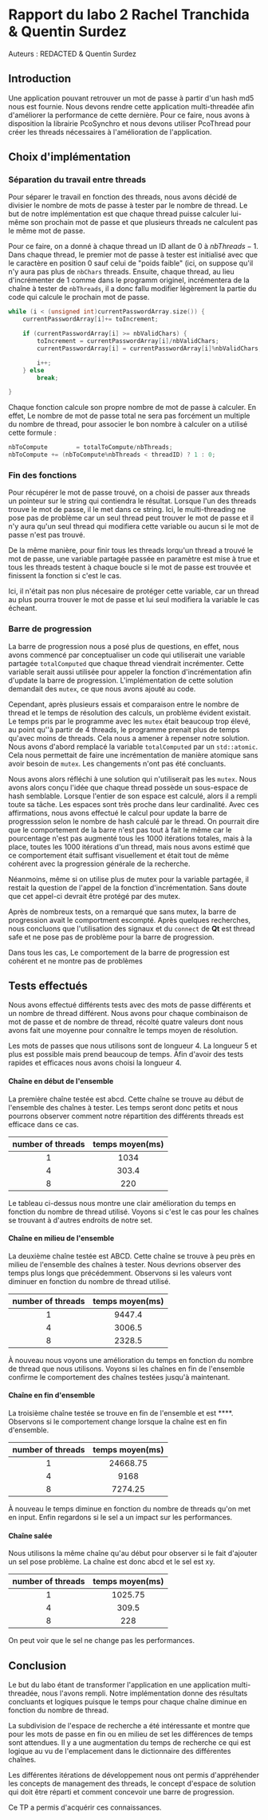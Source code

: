 # Rapport du labo 2 Rachel Tranchida & Quentin Surdez

Auteurs : REDACTED & Quentin Surdez

## Introduction

Une application pouvant retrouver un mot de passe à partir d'un hash md5 nous est fournie. Nous devons rendre cette application multi-threadée afin d'améliorer la performance de cette dernière. Pour ce faire, nous avons à disposition la librairie PcoSynchro et nous devons utiliser PcoThread pour créer les threads nécessaires à l'amélioration de l'application. 

## Choix d'implémentation
### Séparation du travail entre threads
Pour séparer le travail en fonction des threads, nous avons décidé de divisier le nombre de mots de passe à tester par le nombre de thread. Le but de notre implémentation est que chaque thread puisse calculer lui-même son prochain mot de passe et que plusieurs threads ne calculent pas 
le même mot de passe. 

Pour ce faire, on a donné à chaque thread un ID allant de $0$ à $nbThreads-1$. Dans chaque thread, le premier mot de passe à tester est initialisé avec que le caractère en position $0$ sauf celui de "poids faible" (ici, on suppose qu'il n'y aura pas plus de `nbChars` threads.
Ensuite, chaque thread, au lieu d'incrémenter de 1 comme dans le programm originel, incrémentera de la chaîne à tester de `nbThreads`, il a donc fallu modifier légèrement la partie du code qui calcule le prochain mot de passe.

```cpp
while (i < (unsigned int)currentPasswordArray.size()) {
    currentPasswordArray[i]+= toIncrement;

    if (currentPasswordArray[i] >= nbValidChars) {
        toIncrement = currentPasswordArray[i]/nbValidChars;
        currentPasswordArray[i] = currentPasswordArray[i]%nbValidChars;

        i++;
    } else
        break;

}
```

Chaque fonction calcule son propre nombre de mot de passe à calculer. En effet, Le nombre de mot de passe total ne sera pas forcément un multiple du nombre de thread, pour associer le bon nombre à calculer on a utilisé cette formule :

```cpp
nbToCompute        = totalToCompute/nbThreads;
nbToCompute += (nbToCompute%nbThreads < threadID) ? 1 : 0;
```

### Fin des fonctions
Pour récupérer le mot de passe trouvé, on a choisi de passer aux threads un pointeur sur le string qui contiendra le résultat.
Lorsque l'un des threads trouve le mot de passe, il le met dans ce string. Ici, le multi-threading ne pose pas de problème car un seul thread peut trouver le mot de passe et il n'y aura qu'un seul thread qui modifiera cette variable ou aucun si le mot de passe n'est pas trouvé.


De la même manière, pour finir tous les threads lorqu'un thread a trouvé le mot de passe, une variable partagée passée en paramètre est mise à true et tous les threads testent à chaque boucle si le mot de passe est trouvée et finissent la fonction si c'est le cas. 

Ici, il n'était pas non plus nécesaire de protéger cette variable, car un thread
au plus pourra trouver le mot de passe et lui seul modifiera la variable le cas écheant.


### Barre de progression
La barre de progression nous a posé plus de questions, en effet, nous avons commencé par conceptualiser un code qui utiliserait une variable partagée `totalComputed` que chaque thread viendrait incrémenter.
Cette variable serait aussi utilisée pour appeler la fonction d'incrémentation afin d'update la barre de progression. 
L'implémentation de cette solution demandait des `mutex`, ce que nous avons ajouté au code. 


Cependant, après plusieurs essais et comparaison entre le nombre de thread et le temps de résolution des calculs, un problème évident existait. 
Le temps pris par le programme avec les `mutex` était beaucoup trop élevé, au point qu''à partir de 4 threads, le programme prenait plus de temps qu'avec moins de threads.
Cela nous a amener à repenser notre solution. 
Nous avons d'abord remplacé la variable `totalComputed` par un `std::atomic`.
Cela nous permettait de faire une incrémentation de manière atomique sans avoir besoin de `mutex`. 
Les changements n'ont pas été concluants. 

Nous avons alors réfléchi à une solution qui n'utiliserait pas les `mutex`. 
Nous avons alors conçu l'idée que chaque thread possède un sous-espace de hash semblable. Lorsque l'entier de son espace est calculé, alors il a rempli toute sa tâche. 
Les espaces sont très proche dans leur cardinalité. 
Avec ces affirmations, nous avons effectué le calcul pour update la barre de progresssion selon le nombre de hash calculé par le thread. 
On pourrait dire que le comportement de la barre n'est pas tout à fait le même car le pourcentage n'est pas augmenté tous les 1000 itérations totales, mais à la place, toutes les 1000 itérations d'un thread, mais 
nous avons estimé que ce comportement était suffisant visuellement et était tout de même cohérent avec la progression générale de la recherche.

Néanmoins, même si on utilise plus de mutex pour la variable partagée, il restait la question de l'appel de la fonction d'incrémentation. Sans doute que cet appel-ci devrait être protégé par des mutex. 


Après de nombreux tests, on a remarqué que sans mutex, la barre de progression avait le comportment escompté. Après quelques recherches, nous concluons que l'utilisation des signaux et du `connect` de **Qt** est thread safe et ne pose pas de problème pour la barre de progression. 

Dans tous les cas,
Le comportement de la barre de progression est cohérent et ne montre pas de problèmes

## Tests effectués
Nous avons effectué différents tests avec des mots de passe différents et un nombre de thread différent. Nous avons pour chaque combinaison de mot de passe et de nombre de thread, récolté quatre valeurs dont nous avons fait une moyenne pour connaître le temps moyen de résolution. 

Les mots de passes que nous utilisons sont de longueur 4. La longueur 5 et plus est possible mais prend beaucoup de temps. Afin d'avoir des tests rapides et efficaces nous avons choisi la longueur 4.


#### Chaîne en début de l'ensemble
La première chaîne testée est abcd. Cette chaîne se trouve au début de l'ensemble des chaînes à tester.
Les temps seront donc petits et nous pourrons observer comment notre répartition des différents threads est efficace dans ce cas.

| number of threads | temps moyen(ms) |
|:--------:|:-------------:|
| 1 | 1034 |
| 4 | 303.4 |
| 8 | 220 |

Le tableau ci-dessus nous montre une clair amélioration du temps en fonction du nombre de thread utilisé. Voyons si c'est le cas pour les chaînes se trouvant à d'autres endroits de notre set. 

#### Chaîne en milieu de l'ensemble
La deuxième chaîne testée est ABCD. Cette chaîne se trouve à peu près en milieu de l'ensemble des chaînes à tester. 
Nous devrions observer des temps plus longs que précédemment. Observons si les valeurs vont diminuer en fonction du nombre de thread utilisé.

| number of threads | temps moyen(ms) |
|:--------:|:-------------:|
| 1 | 9447.4 |
| 4 | 3006.5 |
| 8 | 2328.5 |

À nouveau nous voyons une amélioration du temps en fonction du nombre de thread que nous utilisons. 
Voyons si les chaînes en fin de l'ensemble confirme le comportement des chaînes testées jusqu'à maintenant. 

#### Chaîne en fin d'ensemble

La troisième chaîne testée se trouve en fin de l'ensemble et est ****.  Observons si le comportement change lorsque la chaîne est en fin d'ensemble.

| number of threads | temps moyen(ms) |
|:--------:|:-------------:|
| 1 | 24668.75 |
| 4 | 9168 |
| 8 | 7274.25 |

À nouveau le temps diminue en fonction du nombre de threads qu'on met en input. Enfin regardons si le sel a un impact sur les performances. 

#### Chaîne salée

Nous utilisons la même chaîne qu'au début pour observer si le fait d'ajouter un sel pose problème. La chaîne est donc abcd et le sel est xy.

| number of threads | temps moyen(ms) |
|:--------:|:-------------:|
| 1 | 1025.75 |
| 4 | 309.5 |
| 8 | 228 |

On peut voir que le sel ne change pas les performances. 

## Conclusion

Le but du labo étant de transformer l'application en une application multi-threadée, nous l'avons rempli. 
Notre implémentation donne des résultats concluants et logiques puisque le temps pour chaque chaîne diminue en fonction du nombre de thread. 

La subdivision de l'espace de recherche a été intéressante et montre que pour les mots de passe en fin ou en milieu de set les différences de temps sont attendues. 
Il y a une augmentation du temps de recherche ce qui est logique au vu de l'emplacement dans le dictionnaire des différentes chaînes. 

Les différentes itérations de développement nous ont permis d'appréhender les concepts de management des threads, le concept d'espace de solution qui doit être réparti et comment concevoir une barre de progression. 

Ce TP a permis d'acquérir ces connaissances. 


